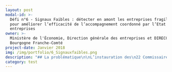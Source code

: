 ```yaml
---
layout: post
modal-id: >-
  Défi n°6 - Signaux Faibles : détecter en amont les entreprises fragilisées
  pour améliorer l’efficacité de l’accompagnement coordonné par l’Etat de ces
  entreprises 
owner: >-
  Ministère de l'Économie, Direction générale des entreprises et DIRECCTE
  Bourgogne Franche-Comté
project-date: Janvier 2018
img: /img/portfolio/6_Signauxfaibles.png
description: "## La problématique\n\nL’instauration des\n22 Commissaires au Redressement Productif (CRP) en 2012 a permis de mieux\ncoordonner l’action de l’Etat dans l’accompagnement\ndes entreprises en difficulté sur les territoires (en\nparticulier, les PME et ETI de moins de 400 salariés). Leur action permet d’assurer\nun accompagnement continu et vigilant des\ncas d’entreprises en difficulté ou en restructuration. Toutefois,\nle CRP est encore parfois sollicité à un stade avancé de difficulté, ce qui\npeut limiter le nombre de\nleviers à actionner pour accompagner l’entreprise et diminuer les chances de succès.\nLa région Bourgogne Franche-Comté est dotée\nde deux CRP qui interviennent et se déplacent sur l’ensemble\ndu territoire, la plupart du temps sur saisine du chef d’entreprise.\n\n## Le défi : détecter en amont la défaillance d’entreprises en utilisant au mieux l’ensemble des données dont disposent les administrations et opérateurs de l’Etat\n\nLa détection de signaux faibles, qui indiquent une dégradation de la situation de l’entreprise, permettrait d’identifier de façon plus précoce les entreprises sur lesquelles des actions d’accompagnement peuvent être proposées au chef d’entreprise.\n\nLa mise au point d’un outil statistique de détection précoce doit permettre de\ncibler une partie des visites des chargés de mission développement économique (CMDE) de la DIRECCTE sur l’accompagnement des entreprises fragilisées, en renforçant le suivi des actions d’accompagnement proposées et dans un contexte collaboratif\naccru avec les administrations partageant leurs données en vue de la\ndétection (notamment URSSAF).\n\n*Attention : le défi est basé à Dijon.*\n\n## 2 entrepreneurs recherchés\n\n* DATA SCIENCE : mise au point de l’algorithme de détection. Datascientist disposant de qualités d’analyses et de connaissances algorithmiques. Expertises recherchées :  statistiques, data-mining, méthode agile.\n* DEVELOPPEUR INFORMATIQUE : développement d’un système automatisé de chargement de données statistiques. Développeur informatique disposant d’une bonne connaissance des outils de gestion des bases de données.\n\n## Votre mentor : Stéphanie Schaer, Commissaire au redressement productif\n\n![null](/img/portfolio/Capture.JPG)\n\nIngénieure\nde formation, Stéphanie SCHAER a été nommée en avril 2014 Commissaire au\nredressement productif. Elle accompagne au quotidien sur les territoires de la\nrégion Bourgogne Franche-Comté les entreprises en difficulté. Avec l’appui des\npartenaires locaux tant publics que privés, elle aide ainsi les entreprises à\nrebondir et à préserver leurs emplois.\n\n*«\_En matière d’accompagnement des entreprises en\ndifficulté, les professionnels du secteur sont unanimes\_: il faut anticiper.\nMa pratique au quotidien me démontre également qu’une entreprise qui prend\nconscience suffisamment tôt de ses difficultés disposera d ’une palette de\nsolutions bien plus large. Au-delà des saisines directes, il s’agit de mettre à profit la\nrichesse des données détenues par l’administration afin d’identifier les\nentreprises à risque pour leur proposer un accompagnement renforcé de\nproximité.\_ Le programme EIG est tout à fait adapté pour relever ce défi qui\nnécessite des compétences pointues pour mettre au point un algorithme de\ndétection utilisant des bases de données d’origines variées ainsi qu’un outil\nde chargement permettant une détection dynamique. Les entrepreneurs\nsélectionnés seront intégrés à la start-up d’Etat «\_Signaux faibles\_»’\nconstituée d’une équipe multidisciplinaire et motivée qui a initié les premiers\ntravaux en septembre 2016. Au-delà de la détection, il s’agit d’introduire de nouveaux\nmodes de travail en renforçant le décloisonnement entre les service de l’Etat\npour un accompagnement plus efficace des entreprises présentant des premiers\nsignes de fragilité.\_»*\n\n**[Participer au défi\_“Signaux Faibles” ](https://framaforms.org/candidature-entrepreneurs-dinteret-general-promo-2-1501592391)**\n\nEn savoir plus sur le défi ”Signaux Faibles”>>LIEN PRESENTATION"
category: test
---
```












